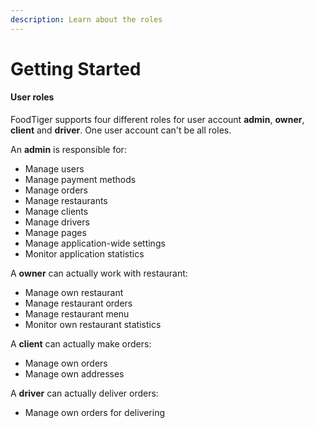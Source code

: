 ```yaml
---
description: Learn about the roles
---
```


# Getting Started

#### User roles <a id="41-user-roles"></a>

FoodTiger supports four different roles for user account **admin**, **owner**, **client** and **driver**. One user account can't be all roles.

An **admin** is responsible for:

* Manage users
* Manage payment methods
* Manage orders
* Manage restaurants
* Manage clients
* Manage drivers
* Manage pages
* Manage application-wide settings
* Monitor application statistics

A **owner** can actually work with restaurant:

* Manage own restaurant
* Manage restaurant orders
* Manage restaurant menu
* Monitor own restaurant statistics

A **client** can actually make orders:

* Manage own orders
* Manage own addresses

A **driver** can actually deliver orders:

* Manage own orders for delivering







